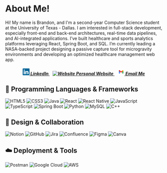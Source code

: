 # About Me!
Hi! My name is Brandon, and I'm a second-year Computer Science student at the University of Texas - Dallas. I am interested in full-stack development, especially front-end and back-end architectures, real-time data pipelines, and AI-integrated applications. I’ve built healthcare and sports analytics platforms leveraging React, Spring Boot, and SQL. I’m currently leading a NASA-backed project designing a passive capture tool for microgravity environments and developing an optimized healthcare management web app.

<h5 align="center">
  <a href="https://www.linkedin.com/in/brandonnguyentx" title="LinkedIn Profile">
    <img width="22" src="linkedin.svg" alt="LinkedIn"> LinkedIn
  </a>
  &nbsp;&nbsp;
  <a href="https://brandonnguyen11.github.io/myportfolio/" title="Personal Website">
    <img width="22" src="iconwebsite.jpg" alt="Website"> Personal Website
  </a>
  &nbsp;&nbsp;
  <a href="mailto:brandon.nguyen0311@gmail.com" title="Email">
    <img width="22" src="email.png" alt="Email"> Email Me
  </a>
</h5>

## 🧠 Programming Languages & Frameworks

![HTML5](https://img.shields.io/badge/HTML5-%23E34F26.svg?style=for-the-badge&logo=html5&logoColor=white) ![CSS3](https://img.shields.io/badge/CSS3-%231572B6.svg?style=for-the-badge&logo=css3&logoColor=white) ![Java](https://img.shields.io/badge/Java-%23ED8B00.svg?style=for-the-badge&logo=openjdk&logoColor=white) ![React](https://img.shields.io/badge/React-%2320232a.svg?style=for-the-badge&logo=react&logoColor=%2361DAFB) ![React Native](https://img.shields.io/badge/React_Native-%2320232a.svg?style=for-the-badge&logo=react&logoColor=%2361DAFB) ![JavaScript](https://img.shields.io/badge/JavaScript-%23323330.svg?style=for-the-badge&logo=javascript&logoColor=%23F7DF1E) ![TypeScript](https://img.shields.io/badge/TypeScript-%23007ACC.svg?style=for-the-badge&logo=typescript&logoColor=white) ![Spring Boot](https://img.shields.io/badge/Spring_Boot-%236DB33F.svg?style=for-the-badge&logo=springboot&logoColor=white) ![Python](https://img.shields.io/badge/Python-3670A0?style=for-the-badge&logo=python&logoColor=ffdd54) ![MySQL](https://img.shields.io/badge/MySQL-4479A1.svg?style=for-the-badge&logo=mysql&logoColor=white) ![C++](https://img.shields.io/badge/C++-%2300599C.svg?style=for-the-badge&logo=c%2B%2B&logoColor=white)


## 🎨 Design & Collaboration

![Notion](https://img.shields.io/badge/Notion-000000?style=for-the-badge&logo=notion&logoColor=white) ![GitHub](https://img.shields.io/badge/GitHub-181717?style=for-the-badge&logo=github&logoColor=white) ![Jira](https://img.shields.io/badge/Jira-0052CC?style=for-the-badge&logo=jira&logoColor=white) ![Confluence](https://img.shields.io/badge/Confluence-172B4D?style=for-the-badge&logo=confluence&logoColor=white) ![Figma](https://img.shields.io/badge/Figma-%23F24E1E.svg?style=for-the-badge&logo=figma&logoColor=white) ![Canva](https://img.shields.io/badge/Canva-%2300C4CC.svg?style=for-the-badge&logo=Canva&logoColor=white)

## ☁️ Deployment & Tools

![Postman](https://img.shields.io/badge/Postman-FF6C37?style=for-the-badge&logo=postman&logoColor=white) ![Google Cloud](https://img.shields.io/badge/Google_Cloud-%234285F4.svg?style=for-the-badge&logo=google-cloud&logoColor=white) ![AWS](https://img.shields.io/badge/AWS-%23FF9900.svg?style=for-the-badge&logo=amazon-aws&logoColor=white)
<!--![Docker](https://img.shields.io/badge/Docker-2496ED?style=for-the-badge&logo=docker&logoColor=white)
